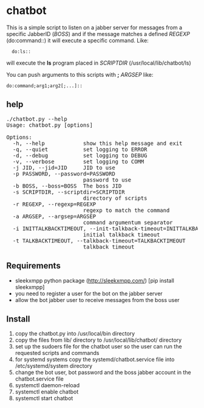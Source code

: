 # chatbot

This is a simple script to listen on a jabber server for messages from a specific JabberID (*BOSS*) and if the message matches a defined *REGEXP* (do:command::) it will execute a specific command.
Like:
```
  do:ls::
```
will execute the **ls** program placed in *SCRIPTDIR* (/usr/local/lib/chatbot/ls)

You can push arguments to this scripts with **;** *ARGSEP* like: 
```
do:command;arg1;arg2[;...]::
```
## help
<pre>
./chatbot.py --help
Usage: chatbot.py [options]

Options:
  -h, --help            show this help message and exit
  -q, --quiet           set logging to ERROR
  -d, --debug           set logging to DEBUG
  -v, --verbose         set logging to COMM
  -j JID, --jid=JID     JID to use
  -p PASSWORD, --password=PASSWORD
                        password to use
  -b BOSS, --boss=BOSS  The boss JID
  -s SCRIPTDIR, --scriptdir=SCRIPTDIR
                        directory of scripts
  -r REGEXP, --regexp=REGEXP
                        regexp to match the command
  -a ARGSEP, --argsep=ARGSEP
                        command argumentum separator
  -i INITTALKBACKTIMEOUT, --init-talkback-timeout=INITTALKBACKTIMEOUT
                        initial talkback timeout
  -t TALKBACKTIMEOUT, --talkback-timeout=TALKBACKTIMEOUT
                        talkback timeout
</pre>

## Requirements

- sleekxmpp python package (http://sleekxmpp.com/) [pip install sleekxmpp]
- you need to register a user for the bot on the jabber server
- allow the bot jabber user to receive messages from the boss user

## Install

1. copy the chatbot.py into /usr/local/bin directory
1. copy the files from lib/ directory to /usr/local/lib/chatbot/ directory
1. set up the sudoers file for the chatbot user so the user can run the requested scripts and commands
1. for systemd systems copy the systemd/chatbot.service file into /etc/systemd/system directory
1. change the bot user, bot password and the boss jabber account in the chatbot.service file
1. systemctl daemon-reload
1. systemctl enable chatbot
1. systemctl start chatbot

